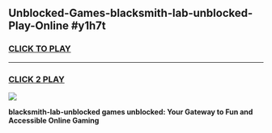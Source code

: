 
## Unblocked-Games-blacksmith-lab-unblocked-Play-Online #y1h7t
<h3>
<a href="https://news.freeplayer.one?title=blacksmith-lab-unblocked&ref=3">CLICK TO PLAY</a></h3>
<hr>

<h3>
<a href="https://news.freeplayer.one?title=blacksmith-lab-unblocked&ref=3">CLICK 2 PLAY</a>
  
</h3>

<a href="https://news.freeplayer.one?title=blacksmith-lab-unblocked&ref=3"><img src="https://clearcache.store/games.png"></a>


**blacksmith-lab-unblocked games unblocked: Your Gateway to Fun and Accessible Online Gaming**
